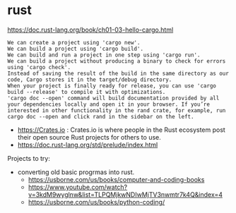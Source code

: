 # rust
https://doc.rust-lang.org/book/ch01-03-hello-cargo.html

    We can create a project using 'cargo new'.
    We can build a project using 'cargo build'.
    We can build and run a project in one step using 'cargo run'.
    We can build a project without producing a binary to check for errors using 'cargo check'.
    Instead of saving the result of the build in the same directory as our code, Cargo stores it in the target/debug directory.
    When your project is finally ready for release, you can use 'cargo build --release' to compile it with optimizations. 
    'cargo doc --open' command will build documentation provided by all your dependencies locally and open it in your browser. If you’re interested in other functionality in the rand crate, for example, run cargo doc --open and click rand in the sidebar on the left.

  - https://Crates.io : Crates.io is where people in the Rust ecosystem post their open source Rust projects for others to use.
  - https://doc.rust-lang.org/std/prelude/index.html



Projects to try: 
- converting old basic progrmas into rust.
    - https://usborne.com/us/books/computer-and-coding-books
    - https://www.youtube.com/watch?v=3kdM9wyglnw&list=TLPQMjkwNDIwMjTV3nwmtr7k4Q&index=4
    - https://usborne.com/us/books/python-coding/
